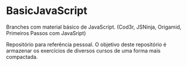 # BasicJavaScript
Branches com material básico de JavaScript. (Cod3r, JSNinja, Origamid, Primeiros Passos com JavaSript)

Repositório para referência pessoal.
O objetivo deste repositório é armazenar os exercícios de diversos cursos de uma forma mais compactada.
